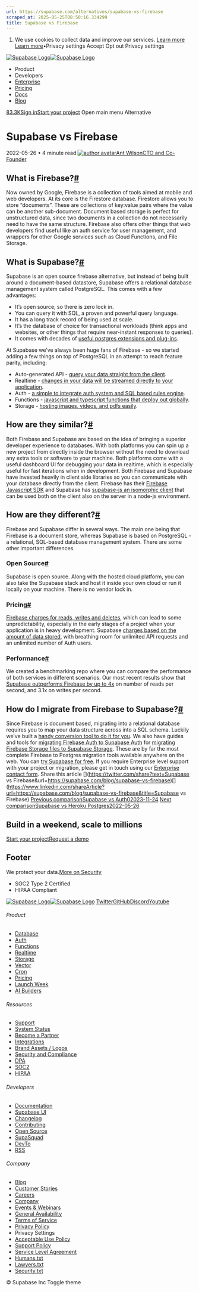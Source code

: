 ```yaml
---
url: https://supabase.com/alternatives/supabase-vs-firebase
scraped_at: 2025-05-25T08:50:16.334299
title: Supabase vs Firebase
---
```


  1. We use cookies to collect data and improve our services. [Learn more](https://supabase.com/privacy#8-cookies-and-similar-technologies-used-on-our-european-services)
[Learn more](https://supabase.com/privacy#8-cookies-and-similar-technologies-used-on-our-european-services)•Privacy settings
Accept Opt out Privacy settings


[![Supabase Logo](https://supabase.com/_next/image?url=https%3A%2F%2Ffrontend-assets.supabase.com%2Fwww%2Fd218d9190b87%2F_next%2Fstatic%2Fmedia%2Fsupabase-logo-wordmark--light.daaeffd3.png&w=256&q=75&dpl=dpl_9xPTPeSUKoDuygMmT5sPj6DB4mgG)![Supabase Logo](https://supabase.com/_next/image?url=https%3A%2F%2Ffrontend-assets.supabase.com%2Fwww%2Fd218d9190b87%2F_next%2Fstatic%2Fmedia%2Fsupabase-logo-wordmark--dark.b36ebb5f.png&w=256&q=75&dpl=dpl_9xPTPeSUKoDuygMmT5sPj6DB4mgG)](https://supabase.com/)
  * Product 
  * Developers 
  * [Enterprise](https://supabase.com/enterprise)
  * [Pricing](https://supabase.com/pricing)
  * [Docs](https://supabase.com/docs)
  * [Blog](https://supabase.com/blog)


[83.3K](https://github.com/supabase/supabase)[Sign in](https://supabase.com/dashboard)[Start your project](https://supabase.com/dashboard)
Open main menu
Alternative
# Supabase vs Firebase
2022-05-26
•
4 minute read
[![author avatar](https://supabase.com/_next/image?url=https%3A%2F%2Fgithub.com%2Fawalias.png&w=3840&q=75&dpl=dpl_9xPTPeSUKoDuygMmT5sPj6DB4mgG)Ant WilsonCTO and Co-Founder](https://github.com/awalias)
## What is Firebase?[#](https://supabase.com/alternatives/supabase-vs-firebase#what-is-firebase)
Now owned by Google, Firebase is a collection of tools aimed at mobile and web developers. At its core is the Firestore database.
Firestore allows you to store “documents”. These are collections of key:value pairs where the value can be another sub-document. Document based storage is perfect for unstructured data, since two documents in a collection do not necessarily need to have the same structure.
Firebase also offers other things that web developers find useful like an auth service for user management, and wrappers for other Google services such as Cloud Functions, and File Storage.
## What is Supabase?[#](https://supabase.com/alternatives/supabase-vs-firebase#what-is-supabase)
Supabase is an open source firebase alternative, but instead of being built around a document-based datastore, Supabase offers a relational database management system called PostgreSQL. This comes with a few advantages:
  * It’s open source, so there is zero lock in.
  * You can query it with SQL, a proven and powerful query language.
  * It has a long track record of being used at scale.
  * It’s the database of choice for transactional workloads (think apps and websites, or other things that require near-instant responses to queries).
  * It comes with decades of [useful postgres extensions and plug-ins](https://supabase.com/docs/guides/database/extensions).


At Supabase we’ve always been huge fans of Firebase - so we started adding a few things on top of PostgreSQL in an attempt to reach feature parity, including:
  * Auto-generated API - [query your data straight from the client](https://supabase.com/docs/guides/api#rest-api-overview).
  * Realtime - [changes in your data will be streamed directly to your application](https://supabase.com/docs/reference/dart/subscribe).
  * Auth - [a simple to integrate auth system and SQL based rules engine](https://supabase.com/auth).
  * Functions - [javascript and typescript functions that deploy out globally](https://supabase.com/edge-functions).
  * Storage - [hosting images, videos, and pdfs easily](https://supabase.com/storage).


## How are they similar?[#](https://supabase.com/alternatives/supabase-vs-firebase#how-are-they-similar)
Both Firebase and Supabase are based on the idea of bringing a superior developer experience to databases. With both platforms you can spin up a new project from directly inside the browser without the need to download any extra tools or software to your machine. Both platforms come with a useful dashboard UI for debugging your data in realtime, which is especially useful for fast iterations when in development.
Both Firebase and Supabase have invested heavily in client side libraries so you can communicate with your database directly from the client. Firebase has their [Firebase Javascript SDK](https://github.com/firebase/firebase-js-sdk) and Supabase has [supabase-js an isomorphic client](https://github.com/supabase/supabase-js/) that can be used both on the client also on the server in a node-js environment.
## How are they different?[#](https://supabase.com/alternatives/supabase-vs-firebase#how-are-they-different)
Firebase and Supabase differ in several ways. The main one being that Firebase is a document store, whereas Supabase is based on PostgreSQL - a relational, SQL-based database management system.
There are some other important differences.
### Open Source[#](https://supabase.com/alternatives/supabase-vs-firebase#open-source)
Supabase is open source. Along with the hosted cloud platform, you can also take the Supabase stack and host it inside your own cloud or run it locally on your machine. There is no vendor lock in.
### Pricing[#](https://supabase.com/alternatives/supabase-vs-firebase#pricing)
[Firebase charges for reads, writes and deletes](https://firebase.google.com/pricing), which can lead to some unpredictability, especially in the early stages of a project when your application is in heavy development. Supabase [charges based on the amount of data stored](https://supabase.com/pricing), with breathing room for unlimited API requests and an unlimited number of Auth users.
### Performance[#](https://supabase.com/alternatives/supabase-vs-firebase#performance)
We created a benchmarking repo where you can compare the performance of both services in different scenarios. Our most recent results show that [Supabase outperforms Firebase by up to 4x](https://github.com/supabase/benchmarks/issues/8) on number of reads per second, and 3.1x on writes per second.
## How do I migrate from Firebase to Supabase?[#](https://supabase.com/alternatives/supabase-vs-firebase#how-do-i-migrate-from-firebase-to-supabase)
Since Firebase is document based, migrating into a relational database requires you to map your data structure across into a SQL schema. Luckily we’ve built a [handy conversion tool to do it for you](https://supabase.com/docs/guides/migrations/firestore-data).
We also have guides and tools for [migrating Firebase Auth to Supabase Auth](https://supabase.com/docs/guides/migrations/firebase-auth) for [migrating Firebase Storage files to Supabase Storage](https://supabase.com/docs/guides/migrations/firebase-storage).
These are by far the most complete Firebase to Postgres migration tools available anywhere on the web.
You can [try Supabase for free](https://supabase.com/dashboard). If you require Enterprise level support with your project or migration, please get in touch using our [Enterprise contact form](https://forms.supabase.com/enterprise).
Share this article
[](https://twitter.com/share?text=Supabase vs Firebase&url=https://supabase.com/blog/supabase-vs-firebase)[](https://www.linkedin.com/shareArticle?url=https://supabase.com/blog/supabase-vs-firebase&title=Supabase vs Firebase)
[Previous comparisonSupabase vs Auth02023-11-24](https://supabase.com/alternatives/supabase-vs-auth0)
[Next comparisonSupabase vs Heroku Postgres2022-05-26](https://supabase.com/alternatives/supabase-vs-heroku-postgres)
## Build in a weekend, scale to millions
[Start your project](https://supabase.com/dashboard)[Request a demo](https://supabase.com/contact/sales)
## Footer
We protect your data.[More on Security](https://supabase.com/security)
  * SOC2 Type 2 Certified
  * HIPAA Compliant


[![Supabase Logo](https://supabase.com/_next/image?url=https%3A%2F%2Ffrontend-assets.supabase.com%2Fwww%2Fd218d9190b87%2F_next%2Fstatic%2Fmedia%2Fsupabase-logo-wordmark--light.daaeffd3.png&w=384&q=75&dpl=dpl_9xPTPeSUKoDuygMmT5sPj6DB4mgG)![Supabase Logo](https://supabase.com/_next/image?url=https%3A%2F%2Ffrontend-assets.supabase.com%2Fwww%2Fd218d9190b87%2F_next%2Fstatic%2Fmedia%2Fsupabase-logo-wordmark--dark.b36ebb5f.png&w=384&q=75&dpl=dpl_9xPTPeSUKoDuygMmT5sPj6DB4mgG)](https://supabase.com/)
[Twitter](https://twitter.com/supabase)[GitHub](https://github.com/supabase)[Discord](https://discord.supabase.com/)[Youtube](https://youtube.com/c/supabase)
###### Product
  * [Database](https://supabase.com/database)
  * [Auth](https://supabase.com/auth)
  * [Functions](https://supabase.com/edge-functions)
  * [Realtime](https://supabase.com/realtime)
  * [Storage](https://supabase.com/storage)
  * [Vector](https://supabase.com/modules/vector)
  * [Cron](https://supabase.com/modules/cron)
  * [Pricing](https://supabase.com/pricing)
  * [Launch Week](https://supabase.com/launch-week)
  * [AI Builders](https://supabase.com/solutions/ai-builders)


###### Resources
  * [Support](https://supabase.com/support)
  * [System Status](https://status.supabase.com/)
  * [Become a Partner](https://supabase.com/partners)
  * [Integrations](https://supabase.com/partners/integrations)
  * [Brand Assets / Logos](https://supabase.com/brand-assets)
  * [Security and Compliance](https://supabase.com/security)
  * [DPA](https://supabase.com/legal/dpa)
  * [SOC2](https://supabase.com/security)
  * [HIPAA](https://forms.supabase.com/hipaa2)


###### Developers
  * [Documentation](https://supabase.com/docs)
  * [Supabase UI](https://supabase.com/ui)
  * [Changelog](https://supabase.com/changelog)
  * [Contributing](https://github.com/supabase/supabase/blob/master/CONTRIBUTING.md)
  * [Open Source](https://supabase.com/open-source)
  * [SupaSquad](https://supabase.com/supasquad)
  * [DevTo](https://dev.to/supabase)
  * [RSS](https://supabase.com/rss.xml)


###### Company
  * [Blog](https://supabase.com/blog)
  * [Customer Stories](https://supabase.com/customers)
  * [Careers](https://supabase.com/careers)
  * [Company](https://supabase.com/company)
  * [Events & Webinars](https://supabase.com/events)
  * [General Availability](https://supabase.com/ga)
  * [Terms of Service](https://supabase.com/terms)
  * [Privacy Policy](https://supabase.com/privacy)
  * Privacy Settings
  * [Acceptable Use Policy](https://supabase.com/aup)
  * [Support Policy](https://supabase.com/support-policy)
  * [Service Level Agreement](https://supabase.com/sla)
  * [Humans.txt](https://supabase.com/humans.txt)
  * [Lawyers.txt](https://supabase.com/lawyers.txt)
  * [Security.txt](https://supabase.com/.well-known/security.txt)


© Supabase Inc
Toggle theme


